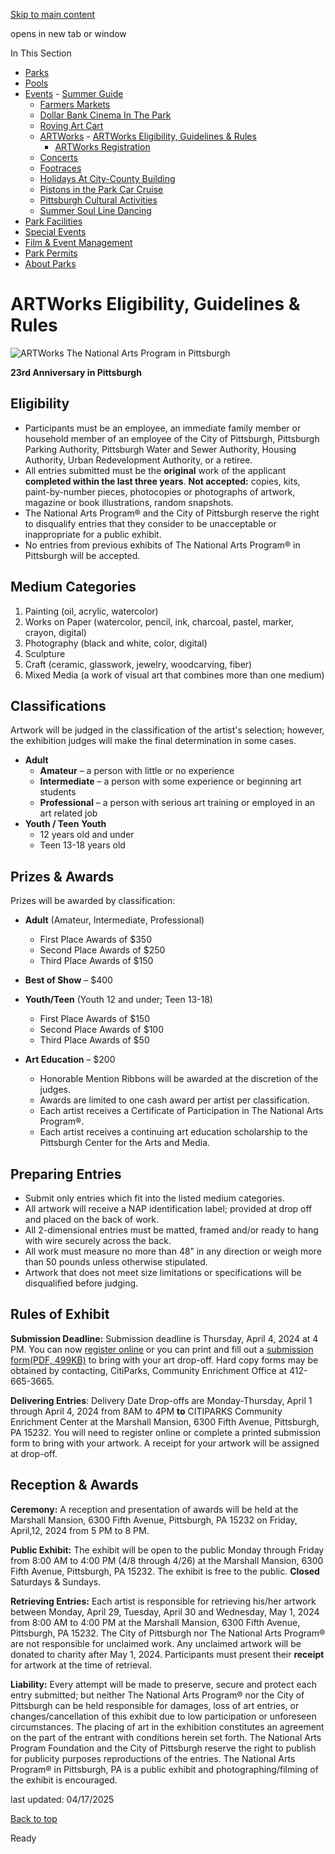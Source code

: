 [Skip to main content](https://www.pittsburghpa.gov/Recreation-Events/Events/ARTWorks/ARTWorks-Eligibility-Guidelines-Rules#main-content)

opens in new tab or window

In This Section

- [Parks](https://www.pittsburghpa.gov/Recreation-Events/Parks)
- [Pools](https://www.pittsburghpa.gov/Recreation-Events/Pools)
- [Events](https://www.pittsburghpa.gov/Recreation-Events/Events)  - [Summer Guide](https://www.pittsburghpa.gov/Recreation-Events/Events/Summer-Guide)
  - [Farmers Markets](https://www.pittsburghpa.gov/Recreation-Events/Events/Farmers-Markets)
  - [Dollar Bank Cinema In The Park](https://www.pittsburghpa.gov/Recreation-Events/Events/Dollar-Bank-Cinema-In-The-Park)
  - [Roving Art Cart](https://www.pittsburghpa.gov/Recreation-Events/Events/Roving-Art-Cart)
  - [ARTWorks](https://www.pittsburghpa.gov/Recreation-Events/Events/ARTWorks)    - [ARTWorks Eligibility, Guidelines & Rules](https://www.pittsburghpa.gov/Recreation-Events/Events/ARTWorks/ARTWorks-Eligibility-Guidelines-Rules)
    - [ARTWorks Registration](https://www.pittsburghpa.gov/Recreation-Events/Events/ARTWorks/ARTWorks-Registration)
  - [Concerts](https://www.pittsburghpa.gov/Recreation-Events/Events/Concerts)
  - [Footraces](https://www.pittsburghpa.gov/Recreation-Events/Events/Footraces)
  - [Holidays At City-County Building](https://www.pittsburghpa.gov/Recreation-Events/Events/Holidays-At-City-County-Building)
  - [Pistons in the Park Car Cruise](https://www.pittsburghpa.gov/Recreation-Events/Events/Pistons-in-the-Park-Car-Cruise)
  - [Pittsburgh Cultural Activities](https://www.pittsburghpa.gov/Recreation-Events/Events/Pittsburgh-Cultural-Activities)
  - [Summer Soul Line Dancing](https://www.pittsburghpa.gov/Recreation-Events/Events/Summer-Soul-Line-Dancing)
- [Park Facilities](https://www.pittsburghpa.gov/Recreation-Events/Park-Facilities)
- [Special Events](https://www.pittsburghpa.gov/Recreation-Events/Special-Events)
- [Film & Event Management](https://www.pittsburghpa.gov/Recreation-Events/Film-Event-Management)
- [Park Permits](https://www.pittsburghpa.gov/Recreation-Events/Park-Permits)
- [About Parks](https://www.pittsburghpa.gov/Recreation-Events/About-Parks)

# ARTWorks Eligibility, Guidelines & Rules

![ARTWorks The National Arts Program in Pittsburgh](https://www.pittsburghpa.gov/files/assets/city/v/1/special-events/events/8490_artworks-logo.jpg)

**23rd Anniversary in Pittsburgh**

## Eligibility

- Participants must be an employee, an immediate family member or household member of an employee of the City of Pittsburgh, Pittsburgh Parking Authority, Pittsburgh Water and Sewer Authority, Housing Authority, Urban Redevelopment Authority, or a retiree.
- All entries submitted must be the **original** work of the applicant **completed within the last three years**. **Not accepted:** copies, kits, paint-by-number pieces, photocopies or photographs of artwork, magazine or book illustrations, random snapshots.
- The National Arts Program® and the City of Pittsburgh reserve the right to disqualify entries that they consider to be unacceptable or inappropriate for a public exhibit.
- No entries from previous exhibits of The National Arts Program® in Pittsburgh will be accepted.

## Medium Categories

1. Painting (oil, acrylic, watercolor)
2. Works on Paper (watercolor, pencil, ink, charcoal, pastel, marker, crayon, digital)
3. Photography (black and white, color, digital)
4. Sculpture
5. Craft (ceramic, glasswork, jewelry, woodcarving, fiber)
6. Mixed Media (a work of visual art that combines more than one medium)

## Classifications

Artwork will be judged in the classification of the artist's selection; however, the exhibition judges will make the final determination in some cases.

- **Adult**
  - **Amateur** – a person with little or no experience
  - **Intermediate** – a person with some experience or beginning art students
  - **Professional** – a person with serious art training or employed in an art related job
- **Youth / Teen** **Youth**
  - 12 years old and under
  - Teen 13-18 years old

## Prizes & Awards

Prizes will be awarded by classification:

- **Adult** (Amateur, Intermediate, Professional)

  - First Place Awards of $350
  - Second Place Awards of $250
  - Third Place Awards of $150
- **Best of Show** – $400
- **Youth/Teen** (Youth 12 and under; Teen 13-18)

  - First Place Awards of $150
  - Second Place Awards of $100
  - Third Place Awards of $50
- **Art Education** – $200

  - Honorable Mention Ribbons will be awarded at the discretion of the judges.
  - Awards are limited to one cash award per artist per classification.
  - Each artist receives a Certificate of Participation in The National Arts Program®.
  - Each artist receives a continuing art education scholarship to the Pittsburgh Center for the Arts and Media.

## Preparing Entries

- Submit only entries which fit into the listed medium categories.
- All artwork will receive a NAP identification label; provided at drop off and placed on the back of work.
- All 2-dimensional entries must be matted, framed and/or ready to hang with wire securely across the back.
- All work must measure no more than 48” in any direction or weigh more than 50 pounds unless otherwise stipulated.
- Artwork that does not meet size limitations or specifications will be disqualified before judging.

## Rules of Exhibit

**Submission Deadline:** Submission deadline is Thursday, April 4, 2024 at 4 PM. You can now [register online](https://nationalartsprogram.org/pittsburgh) or you can print and fill out a [submission form(PDF, 499KB)](https://www.pittsburghpa.gov/files/assets/city/v/1/parks/documents/23988_artworks_submission_form_2024.pdf) to bring with your art drop-off. Hard copy forms may be obtained by contacting, CitiParks, Community Enrichment Office at 412-665-3665.

**Delivering Entries**: Delivery Date Drop-offs are Monday-Thursday, April 1 through April 4, 2024 from 8AM to 4PM **to** CITIPARKS Community Enrichment Center at the Marshall Mansion, 6300 Fifth Avenue, Pittsburgh, PA 15232. You will need to register online or complete a printed submission form to bring with your artwork. A receipt for your artwork will be assigned at drop-off.

## Reception & Awards

**Ceremony:** A reception and presentation of awards will be held at the Marshall Mansion, 6300 Fifth Avenue, Pittsburgh, PA 15232 on Friday, April,12, 2024 from 5 PM to 8 PM.

**Public Exhibit:** The exhibit will be open to the public Monday through Friday from 8:00 AM to 4:00 PM (4/8 through 4/26) at the Marshall Mansion, 6300 Fifth Avenue, Pittsburgh, PA 15232. The exhibit is free to the public. **Closed** Saturdays & Sundays.

**Retrieving Entries:** Each artist is responsible for retrieving his/her artwork between Monday, April 29, Tuesday, April 30 and Wednesday, May 1, 2024 from 8:00 AM to 4:00 PM at the Marshall Mansion, 6300 Fifth Avenue, Pittsburgh, PA 15232. The City of Pittsburgh nor The National Arts Program® are not responsible for unclaimed work. Any unclaimed artwork will be donated to charity after May 1, 2024. Participants must present their **receipt** for artwork at the time of retrieval.

**Liability:** Every attempt will be made to preserve, secure and protect each entry submitted; but neither The National Arts Program® nor the City of Pittsburgh can be held responsible for damages, loss of art entries, or changes/cancellation of this exhibit due to low participation or unforeseen circumstances. The placing of art in the exhibition constitutes an agreement on the part of the entrant with conditions herein set forth. The National Arts Program Foundation and the City of Pittsburgh reserve the right to publish for publicity purposes reproductions of the entries. The National Arts Program® in Pittsburgh, PA is a public exhibit and photographing/filming of the exhibit is encouraged.

last updated: 04/17/2025

[Back to top](https://www.pittsburghpa.gov/Recreation-Events/Events/ARTWorks/ARTWorks-Eligibility-Guidelines-Rules#body-top)

Ready

